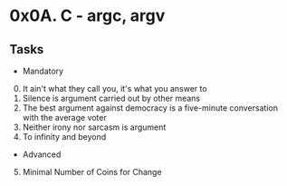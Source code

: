 # 0x0A. C - argc, argv

## Tasks

* Mandatory 

0. It ain't what they call you, it's what you answer to
1. Silence is argument carried out by other means
2. The best argument against democracy is a five-minute conversation with the average voter
3. Neither irony nor sarcasm is argument
4. To infinity and beyond

* Advanced

5. Minimal Number of Coins for Change
